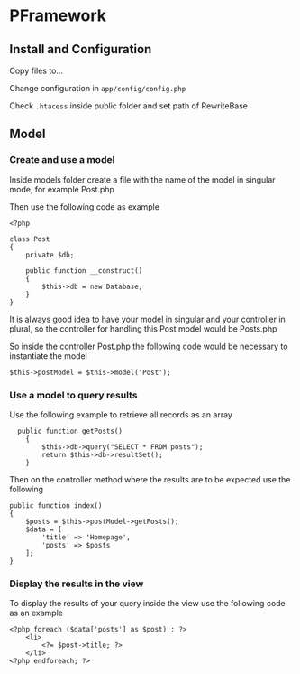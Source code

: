 # PFramework

## Install and Configuration

Copy files to...

Change configuration in ```app/config/config.php```

Check ```.htacess``` inside public folder and set path of RewriteBase

## Model

### Create and use a model

Inside models folder create a file with the name of the model in singular mode, for example Post.php

Then use the following code as example

```
<?php

class Post
{
    private $db;

    public function __construct()
    {
        $this->db = new Database;
    }
}
```

It is always good idea to have your model in singular and your controller in plural, so the controller for handling this Post model would be Posts.php

So inside the controller Post.php the following code would be necessary to instantiate the model

```
$this->postModel = $this->model('Post');
```

### Use a model to query results

Use the following example to retrieve all records as an array

```
  public function getPosts()
    {
        $this->db->query("SELECT * FROM posts");
        return $this->db->resultSet();
    }
```

Then on the controller method where the results are to be expected use the following

```
public function index()
{
    $posts = $this->postModel->getPosts();
    $data = [
        'title' => 'Homepage',
        'posts' => $posts
    ];
}
```

### Display the results in the view

To display the results of your query inside the view use the following code as an example

```
<?php foreach ($data['posts'] as $post) : ?>
    <li>
        <?= $post->title; ?>
    </li>
<?php endforeach; ?>
```    